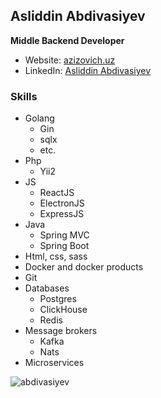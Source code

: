 ## Asliddin Abdivasiyev

__Middle Backend Developer__

* Website: [azizovich.uz](http://azizovich.uz)
* LinkedIn: [Asliddin Abdivasiyev](https://linkedin.com/in/asliddin-abdivasiyev)
### Skills

- Golang
  - Gin
  - sqlx
  - etc.
- Php
  - Yii2
- JS
  - ReactJS
  - ElectronJS
  - ExpressJS
- Java
  - Spring MVC
  - Spring Boot
- Html, css, sass
- Docker and docker products
- Git
- Databases
  - Postgres
  - ClickHouse
  - Redis
- Message brokers
  - Kafka
  - Nats
- Microservices

<p>&nbsp;<img align="left" src="https://github-readme-stats.vercel.app/api?username=abdivasiyev&show_icons=true&hide_title=false" alt="abdivasiyev" /></p>
